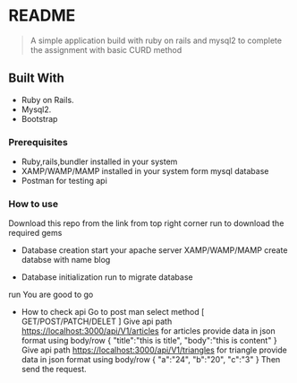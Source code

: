 # README

> A simple application build with ruby on rails and mysql2 to complete the assignment with basic CURD method

## Built With

- Ruby on Rails.
- Mysql2.
- Bootstrap

### Prerequisites

- Ruby,rails,bundler installed in your system
- XAMP/WAMP/MAMP installed in your system form mysql database
- Postman for testing api

### How to use

Download this repo from the link from top right corner
run <bundle install> to download the required gems

- Database creation
  start your apache server XAMP/WAMP/MAMP
  create databse with name blog

- Database initialization
  run <rails db:migrate> to migrate database

run <rails server>
You are good to go

- How to check api
  Go to post man select method [ GET/POST/PATCH/DELET ]
  Give api path <https://localhost:3000/api/V1/articles> for articles
  provide data in json format using body/row {
  "title":"this is title",
  "body":"this is content"
  }
  Give api path <https://localhost:3000/api/V1/triangles> for triangle
  provide data in json format using body/row {
  "a":"24",
  "b":"20",
  "c":"3"
  }
  Then send the request.
